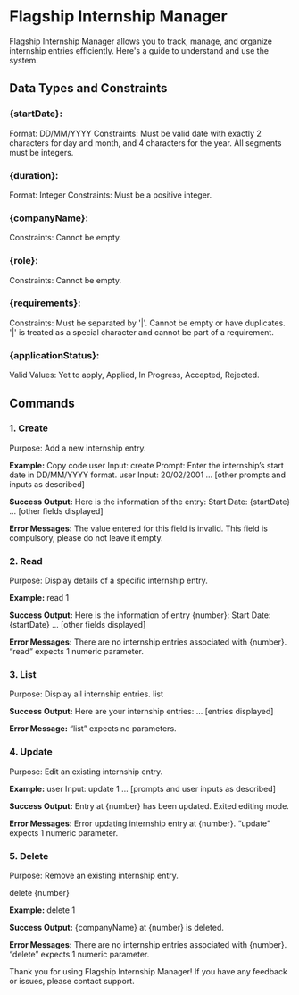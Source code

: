 # Flagship Internship Manager
Flagship Internship Manager allows you to track, manage, and organize internship entries efficiently. Here's a guide to understand and use the system.

## Data Types and Constraints
### {startDate}:
Format: DD/MM/YYYY
Constraints: Must be valid date with exactly 2 characters for day and month, and 4 characters for the year. All segments must be integers.
### {duration}:
Format: Integer
Constraints: Must be a positive integer.
### {companyName}:
Constraints: Cannot be empty.
### {role}:
Constraints: Cannot be empty.
### {requirements}:
Constraints: Must be separated by '|'. Cannot be empty or have duplicates. '|' is treated as a special character and cannot be part of a requirement.
### {applicationStatus}:
Valid Values: Yet to apply, Applied, In Progress, Accepted, Rejected.
## Commands
### 1. Create
Purpose: Add a new internship entry.

**Example:**
Copy code
user Input: create 
Prompt: Enter the internship’s start date in DD/MM/YYYY format.
user Input: 20/02/2001
... [other prompts and inputs as described]

**Success Output:**
Here is the information of the entry:
Start Date: {startDate}
... [other fields displayed]

**Error Messages:**
The value entered for this field is invalid.
This field is compulsory, please do not leave it empty.
### 2. Read
Purpose: Display details of a specific internship entry.


**Example:**
read 1

**Success Output:**
Here is the information of entry {number}:
Start Date: {startDate}
... [other fields displayed]

**Error Messages:**
There are no internship entries associated with {number}.
“read” expects 1 numeric parameter.

### 3. List
Purpose: Display all internship entries.
list

**Success Output:**
Here are your internship entries:
... [entries displayed]

**Error Message:**
“list” expects no parameters.

### 4. Update
Purpose: Edit an existing internship entry.

**Example:**
user Input: update 1
... [prompts and user inputs as described]

**Success Output:**
Entry at {number} has been updated. Exited editing mode.

**Error Messages:**
Error updating internship entry at {number}.
“update” expects 1 numeric parameter.

### 5. Delete
Purpose: Remove an existing internship entry.

delete {number}

**Example:**
delete 1

**Success Output:**
{companyName} at {number} is deleted.

**Error Messages:**
There are no internship entries associated with {number}.
“delete” expects 1 numeric parameter.

Thank you for using Flagship Internship Manager! If you have any feedback or issues, please contact support.